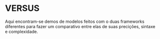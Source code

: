 # VERSUS

Aqui encontram-se demos de modelos feitos com o duas frameworks diferentes para fazer um comparativo entre elas de suas precições, sintaxe e complexidade.